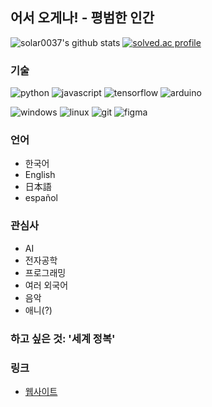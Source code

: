 ## 어서 오게나! - 평범한 인간

![solar0037's github stats](https://github-readme-stats.vercel.app/api?username=solar0037&show_icons=true&theme=dark)
[![solved.ac profile](http://mazassumnida.wtf/api/generate_badge?boj=solar0037)](https://solved.ac/solar0037)

### 기술

![python](https://img.shields.io/badge/Python-FFD43B?style=for-the-badge&logo=python&logoColor=blue)
![javascript](https://img.shields.io/badge/JavaScript-323330?style=for-the-badge&logo=javascript&logoColor=F7DF1E)
![tensorflow](https://img.shields.io/badge/TensorFlow-FF6F00?style=for-the-badge&logo=tensorflow&logoColor=white)
![arduino](https://img.shields.io/badge/Arduino-00979D?style=for-the-badge&logo=Arduino&logoColor=white)

![windows](https://img.shields.io/badge/Windows-0078D6?style=for-the-badge&logo=windows&logoColor=white)
![linux](https://img.shields.io/badge/Linux-FCC624?style=for-the-badge&logo=linux&logoColor=black)
![git](https://img.shields.io/badge/GIT-E44C30?style=for-the-badge&logo=git&logoColor=white)
![figma](https://img.shields.io/badge/Figma-F24E1E?style=for-the-badge&logo=figma&logoColor=white)

### 언어
- 한국어
- English
- 日本語
- español

### 관심사
- AI
- 전자공학
- 프로그래밍
- 여러 외국어
- 음악
- 애니(?)

### 하고 싶은 것: '세계 정복'

### 링크
- [웹사이트](https://solved.ac/profile/solar0037)